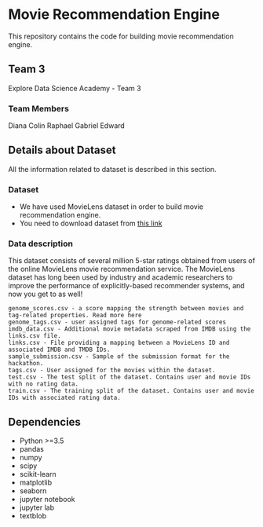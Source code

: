 # Movie Recommendation Engine

This repository contains the code for building movie recommendation engine.

## Team 3
Explore Data Science Academy - Team 3

### Team Members
Diana
Colin
Raphael
Gabriel
Edward

## Details about Dataset

All the information related to dataset is described in this section.

### Dataset 

* We have used MovieLens dataset in order to build movie recommendation engine. 
* You need to download dataset from [this link](https://www.kaggle.com/competitions/edsa-movie-recommendation-2022/data)



### Data description

This dataset consists of several million 5-star ratings obtained from users of the online MovieLens movie recommendation service. The MovieLens dataset has long been used by industry and academic researchers to improve the performance of explicitly-based recommender systems, and now you get to as well!

```
genome_scores.csv - a score mapping the strength between movies and tag-related properties. Read more here
genome_tags.csv - user assigned tags for genome-related scores
imdb_data.csv - Additional movie metadata scraped from IMDB using the links.csv file.
links.csv - File providing a mapping between a MovieLens ID and associated IMDB and TMDB IDs.
sample_submission.csv - Sample of the submission format for the hackathon.
tags.csv - User assigned for the movies within the dataset.
test.csv - The test split of the dataset. Contains user and movie IDs with no rating data.
train.csv - The training split of the dataset. Contains user and movie IDs with associated rating data.

```
## Dependencies

* Python >=3.5
* pandas
* numpy
* scipy
* scikit-learn
* matplotlib
* seaborn
* jupyter notebook
* jupyter lab
* textblob
